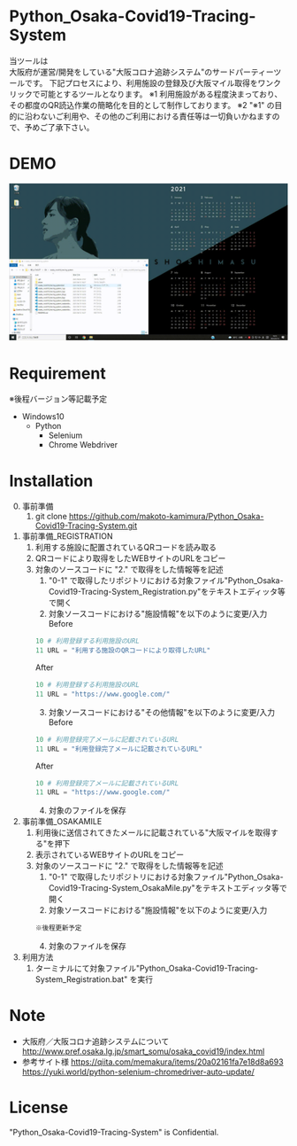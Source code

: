 # Python_Osaka-Covid19-Tracing-System
当ツールは  
大阪府が運営/開発をしている"大阪コロナ追跡システム"のサードパーティーツールです。
下記プロセスにより、利用施設の登録及び大阪マイル取得をワンクリックで可能とするツールとなります。
※1 利用施設がある程度決まっており、その都度のQR読込作業の簡略化を目的として制作しております。
※2 "※1" の目的に沿わないご利用や、その他のご利用における責任等は一切負いかねますので、予めご了承下さい。

# DEMO
![Python_Osaka-Covid19-Tracing-System](/README_img/Python_Osaka-Covid19-Tracing-System.gif)

# Requirement
※後程バージョン等記載予定
* Windows10
    * Python
        * Selenium
        * Chrome Webdriver

# Installation
0. 事前準備
    1. git clone https://github.com/makoto-kamimura/Python_Osaka-Covid19-Tracing-System.git
1. 事前準備_REGISTRATION
    1. 利用する施設に配置されているQRコードを読み取る
    2. QRコードにより取得をしたWEBサイトのURLをコピー
    3. 対象のソースコードに "2." で取得をした情報等を記述
        1. "0-1" で取得したリポジトリにおける対象ファイル"Python_Osaka-Covid19-Tracing-System_Registration.py"をテキストエディッタ等で開く
        2. 対象ソースコードにおける"施設情報"を以下のように変更/入力
        Before
        ```python
        10 # 利用登録する利用施設のURL
        11 URL = "利用する施設のQRコードにより取得したURL"
        ```
        After
        ```python
        10 # 利用登録する利用施設のURL
        11 URL = "https://www.google.com/"
        ```
        3. 対象ソースコードにおける"その他情報"を以下のように変更/入力
        Before
        ```python
        10 # 利用登録完了メールに記載されているURL
        11 URL = "利用登録完了メールに記載されているURL"
        ```
        After
        ```python
        10 # 利用登録完了メールに記載されているURL
        11 URL = "https://www.google.com/"
        ```
        4. 対象のファイルを保存
2. 事前準備_OSAKAMILE
    1. 利用後に送信されてきたメールに記載されている"大阪マイルを取得する"を押下
    2. 表示されているWEBサイトのURLをコピー
    3. 対象のソースコードに "2." で取得をした情報等を記述
        1. "0-1" で取得したリポジトリにおける対象ファイル"Python_Osaka-Covid19-Tracing-System_OsakaMile.py"をテキストエディッタ等で開く
        2. 対象ソースコードにおける"施設情報"を以下のように変更/入力
        ```python
        ※後程更新予定
        ```
        4. 対象のファイルを保存
3. 利用方法
    1. ターミナルにて対象ファイル"Python_Osaka-Covid19-Tracing-System_Registration.bat" を実行

# Note
* 大阪府／大阪コロナ追跡システムについて
    http://www.pref.osaka.lg.jp/smart_somu/osaka_covid19/index.html
* 参考サイト様
    https://qiita.com/memakura/items/20a02161fa7e18d8a693
    https://yuki.world/python-selenium-chromedriver-auto-update/

# License
"Python_Osaka-Covid19-Tracing-System" is Confidential.